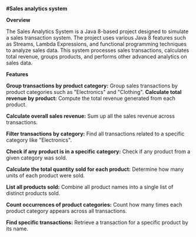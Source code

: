 **#Sales analytics system**

**Overview**

The Sales Analytics System is a Java 8-based project designed to simulate a sales transaction system. The project uses various Java 8 features such as Streams, Lambda Expressions, and functional programming techniques to analyze sales data. This system processes sales transactions, calculates total revenue, groups products, and performs other advanced analytics on sales data.

**Features**

**Group transactions by product category:** Group sales transactions by product categories such as "Electronics" and "Clothing".
**Calculate total revenue by product:** Compute the total revenue generated from each product.

**Calculate overall sales revenue:** Sum up all the sales revenue across transactions.

**Filter transactions by category:** Find all transactions related to a specific category like "Electronics".

**Check if any product is in a specific category:** Check if any product from a given category was sold.

**Calculate the total quantity sold for each product:** Determine how many units of each product were sold.

**List all products sold:** Combine all product names into a single list of distinct products sold.

**Count occurrences of product categories:** Count how many times each product category appears across all transactions.

**Find specific transactions:** Retrieve a transaction for a specific product by its name.
